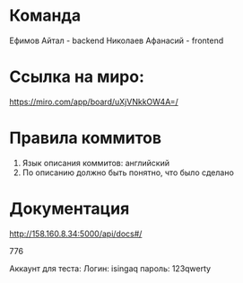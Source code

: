 # Команда
Ефимов Айтал - backend
Николаев Афанасий - frontend

# Ссылка на миро:
https://miro.com/app/board/uXjVNkkOW4A=/

# Правила коммитов
1) Язык описания коммитов: английский
2) По описанию должно быть понятно, что было сделано

# Документация
http://158.160.8.34:5000/api/docs#/

776

Аккаунт для теста:
Логин: isingaq
пароль: 123qwerty
